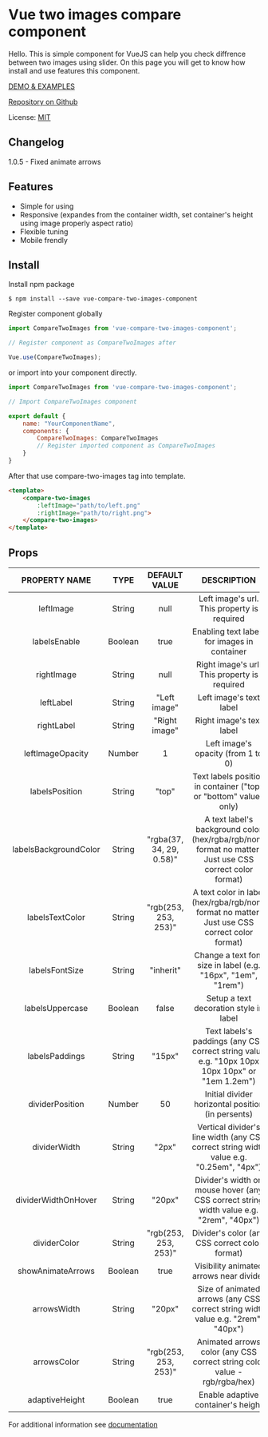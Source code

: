 # Vue two images compare component

Hello. This is simple component for VueJS can help you check diffrence between two images using slider. On this page you will get to know how install and use features this component.

[DEMO & EXAMPLES](https://ajsn1988.github.io/imageCompare/)

[Repository on Github](https://github.com/AJSN1988/vue-compare-two-images-component)

License: [MIT](https://github.com/AJSN1988/vue-compare-two-images-component/blob/master/LICENSE)

## Changelog

1.0.5 - Fixed animate arrows

## Features
- Simple for using
- Responsive (expandes from the container width, set container's height using image properly aspect ratio)
- Flexible tuning
- Mobile frendly

## Install

Install npm package

`$ npm install --save vue-compare-two-images-component`

Register component globally

```javascript
import CompareTwoImages from 'vue-compare-two-images-component';

// Register component as CompareTwoImages after

Vue.use(CompareTwoImages);
```

or import into your component directly.

```javascript
import CompareTwoImages from 'vue-compare-two-images-component';

// Import CompareTwoImages component

export default {
	name: "YourComponentName",
	components: {
		CompareTwoImages: CompareTwoImages
		// Register imported component as CompareTwoImages
	}
}
```

After that use compare-two-images tag into template.

```html
<template>
	<compare-two-images
		:leftImage="path/to/left.png"
		:rightImage="path/to/right.png">
	</compare-two-images>
</template>
```

## Props

| PROPERTY NAME | TYPE | DEFAULT VALUE | DESCRIPTION  |
| :------------: | :------------: | :------------: | :------------: |
| leftImage  | String | null | Left image's url. This property is required |
| labelsEnable   |  Boolean  |  true  | Enabling text labels for images in container|
|  rightImage  | String   |  null  | Right image's url. This property is required  |
| leftLabel   |  String  |  "Left image" | Left image's text label  |
| rightLabel   | String   | "Right image"  |  Right image's text label |
|  leftImageOpacity |  Number  |  1| Left image's opacity (from 1 to 0)  |
| labelsPosition   | String   |  "top" |  Text labels position in container ("top" or "bottom" values only) |
| labelsBackgroundColor   | String   | "rgba(37, 34, 29, 0.58)"  |  A text label's background color (hex/rgba/rgb/none format no matter. Just use CSS correct color format) |
| labelsTextColor   | String   | "rgb(253, 253, 253)"  | A text color in label (hex/rgba/rgb/none format no matter. Just use CSS correct color format)  |
| labelsFontSize   | String   | "inherit"  | Change a text font size in label (e.g. "16px", "1em", "1rem")  |
| labelsUppercase   |  Boolean  |  false  | Setup a text decoration style in label  |
| labelsPaddings   | String   |  "15px" | Text labels's paddings (any CSS correct string value e.g. "10px 10px 10px 10px" or "1em 1.2em")  |
| dividerPosition   |  Number  | 50   | Initial divider horizontal position (in persents)  |
|  dividerWidth  | String   | "2px"  |  Vertical divider's line width (any CSS correct string width value e.g. "0.25em", "4px") |
| dividerWidthOnHover   | String   | "20px"  |  Divider's width on mouse hover (any CSS correct string width value e.g. "2rem", "40px") |
| dividerColor   |  String  | "rgb(253, 253, 253)"  | Divider's color (any CSS correct color format)  |
| showAnimateArrows   | Boolean   | true   |  Visibility animated arrows near divider |
|  arrowsWidth  | String   |  "20px" | Size of animated arrows (any CSS correct string width value e.g. "2rem", "40px")  |
|  arrowsColor  | String   | "rgb(253, 253, 253)"  |  Animated arrows color (any CSS correct string color value - rgb/rgba/hex) |
|  adaptiveHeight  |  Boolean  |  true  |  Enable adaptive container's height |

For additional information see [documentation](https://ajsn1988.github.io/imageCompare/)